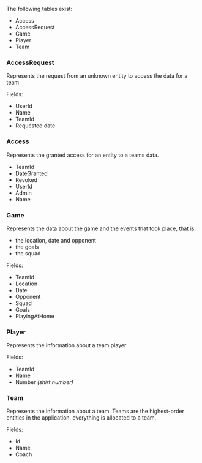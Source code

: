 The following tables exist:

- Access
- AccessRequest
- Game
- Player
- Team

### AccessRequest
Represents the request from an unknown entity to access the data for a team 

Fields:
- UserId
- Name
- TeamId
- Requested date

### Access
Represents the granted access for an entity to a teams data. 

- TeamId
- DateGranted
- Revoked
- UserId
- Admin
- Name

### Game
Represents the data about the game and the events that took place, that is:
- the location, date and opponent
- the goals
- the squad

Fields:
- TeamId
- Location
- Date
- Opponent
- Squad
- Goals
- PlayingAtHome

### Player
Represents the information about a team player

Fields:
- TeamId
- Name
- Number  _(shirt number)_

### Team
Represents the information about a team.
Teams are the highest-order entities in the application, everything is allocated to a team.

Fields:
- Id
- Name
- Coach
